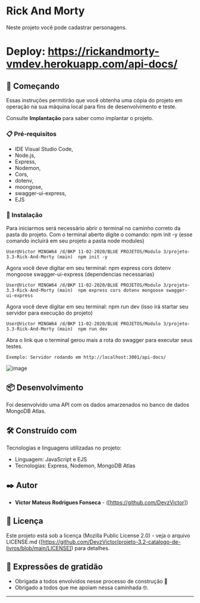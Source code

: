 # Rick And Morty

 Neste projeto você pode cadastrar personagens.
 
# Deploy: https://rickandmorty-vmdev.herokuapp.com/api-docs/

 ## 🚀 Começando

Essas instruções permitirão que você obtenha uma cópia do projeto em operação na sua máquina local para fins de desenvolvimento e teste.

Consulte **Implantação** para saber como implantar o projeto.

### 📋 Pré-requisitos

* IDE Visual Studio Code,
* Node.js,
* Express,
* Nodemon,
* Cors,
* dotenv,
* moongose,
* swagger-ui-express,
* EJS

### 🔧 Instalação

Para iniciarmos será necessário abrir o terminal no caminho correto da pasta do projeto.
Com o terminal aberto digite o comando: npm init -y (esse comando incluirá em seu projeto a pasta node modules)

```
User@Victor MINGW64 /d/BKP 11-02-2020/BLUE PROJETOS/Modulo 3/projeto-3.3-Rick-And-Morty (main)  npm init -y
```
Agora você deve digitar em seu terminal: npm express cors dotenv mongoose swagger-ui-express (dependencias necessarias)

```
User@Victor MINGW64 /d/BKP 11-02-2020/BLUE PROJETOS/Modulo 3/projeto-3.3-Rick-And-Morty (main)  npm express cors dotenv mongoose swagger-ui-express
```
Agora você deve digitar em seu terminal: npm run dev (isso irá startar seu servidor para execução do projeto)

```
User@Victor MINGW64 /d/BKP 11-02-2020/BLUE PROJETOS/Modulo 3/projeto-3.3-Rick-And-Morty (main)  npm run dev
```

Abra o link que o terminal gerou mais a rota do swagger para executar seus testes.
```
Exemplo: Servidor rodando em http://localhost:3001/api-docs/
```

![image](https://user-images.githubusercontent.com/91481122/182001935-829560fb-cc4f-4c9f-88e3-3a4edbb52483.png)

 ## 📦 Desenvolvimento

Foi desenvolvido uma API  com os dados amarzenados no banco de dados MongoDB Atlas.

## 🛠️ Construído com

Tecnologias e linguagens utilizadas no projeto:

* Linguagem: JavaScript e EJS
* Tecnologias: Express, Nodemon, MongoDB Atlas

## ✒️ Autor

* **Victor Mateus Rodrigues Fonseca** -  ([https://github.com/DevzVictor])

## 📄 Licença

Este projeto está sob a licença (Mozilla Public License 2.0) - veja o arquivo LICENSE.md ([https://github.com/DevzVictor/projeto-3.2-catalogo-de-livros/blob/main/LICENSE]) para detalhes.

## 🎁 Expressões de gratidão

* Obrigada a todos envolvidos nesse processo de construção 📢
* Obrigado a todos que me apoiam nessa caminhada 🤓.

---
